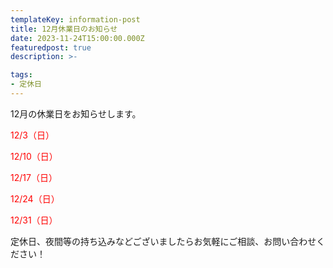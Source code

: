 ```yaml
---
templateKey: information-post
title: 12月休業日のお知らせ
date: 2023-11-24T15:00:00.000Z
featuredpost: true
description: >-

tags:
- 定休日
---
```


12月の休業日をお知らせします。

<span style="color: red;">12/3（日）</span>

<span style="color: red;">12/10（日）</span>

<span style="color: red;">12/17（日）</span>

<span style="color: red;">12/24（日）</span>

<span style="color: red;">12/31（日）</span>



定休日、夜間等の持ち込みなどございましたらお気軽にご相談、お問い合わせください！

